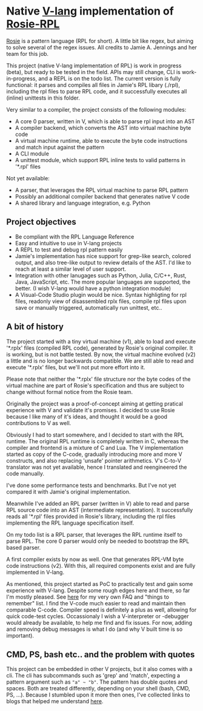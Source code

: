 # Native [V-lang](https://vlang.io) implementation of [Rosie-RPL](https://rosie-lang.org/)

[Rosie](https://rosie-lang.org/) is a pattern language (RPL for short). A little bit like
regex, but aiming to solve several of the regex issues. All credits to Jamie A. Jennings
and her team for this job.

This project (native V-lang implementation of RPL) is work in progress (beta), but ready to be tested
in the field. APIs may still change, CLI is work-in-progress, and a REPL is on the todo list.
The current version is fully functional: it parses and compiles all files in Jamie's RPL libary (./rpl), including
the rpl files to parse RPL code, and it successfully executes all (inline) unittests in this folder.

Very similar to a compiler, the project consists of the following modules:
- A core 0 parser, written in V, which is able to parse rpl input into an AST
- A compiler backend, which converts the AST into virtual machine byte code
- A virtual machine runtime, able to execute the byte code instructions and match input against the pattern
- A CLI module
- A unittest module, which support RPL inline tests to valid patterns in '*.rpl' files

Not yet available:
- A parser, that leverages the RPL virtual machine to parse RPL pattern
- Possibly an additional compiler backend that generates native V code
- A shared library and language integration, e.g. Python


## Project objectives

- Be compliant with the RPL Language Reference
- Easy and intuitive to use in V-lang projects
- A REPL to test and debug rpl pattern easily
- Jamie's implementation has nice support for grep-like search, colored output, and also tree-like output
  to review details of the AST. I'd like to reach at least a similar level of user support.
- Integration with other lanugages such as Python, Julia, C/C++, Rust, Java, JavaScript, etc.
  The more popular languages are supported, the better.  (I wish V-lang would have a python integration module)
- A Visual-Code Studio plugin would be nice. Syntax highligting for rpl files, readonly view of
  disassembled rplx files, compile rpl files upon save or manually triggered, automatically run
  unittest, etc..


## A bit of history

The project started with a tiny virtual machine (v1), able to load and execute '\*.rplx' files
(compiled RPL code), generated by Rosie's original compiler. It is working, but is not battle tested.
By now, the virtual machine evolved (v2) a little and is no longer backwards compatible. We are
still able to read and execute '\*.rplx' files, but we'll not put more effort into it.

Please note that neither the '\*.rplx' file structure nor the byte codes of the virtual
machine are part of Rosie's specification and thus are subject to change without
formal notice from the Rosie team.

Originally the project was a proof-of-concept aiming at getting pratical experience with V
and validate it's promises. I decided to use Rosie because I like many of it's ideas, and thought
it would be a good contributions to V as well.

Obviously I had to start somewhere, and I decided to start with the RPL runtime. The original
RPL runtime is completely written in C, whereas the compiler and frontend is a mixture of C and Lua.
The V implementation started as copy of the C-code, gradually introducing more and more V constructs,
and also replacing 'unsafe' pointer arithmetics. V's C-to-V translator was not yet available,
hence I translated and reengineered the code manually.

I've done some performance tests and benchmarks. But I've not yet compared it with Jamie's original implementation.

Meanwhile I've added an RPL parser (written in V) able to read and parse RPL source code into an
AST (intermediate representation). It successfully reads all '\*.rpl' files provided in Rosie's library,
including the rpl files implementing the RPL language specification itself.

On my todo list is a RPL parser, that leverages the RPL runtime itself to parse RPL. The core 0 parser would
only be needed to bootstrap the RPL based parser.

A first compiler exists by now as well. One that generates RPL-VM byte code instructions (v2). With this,
all required components exist and are fully implemented in V-lang.

As mentioned, this project started as PoC to practically test and gain some experience with V-lang.
Despite some rough edges here and there, so far I'm mostly pleased. See [here](https://github.com/jdonnerstag/vlang-lessons-learnt/wiki)
for my very own FAQ and "things to remember" list. I find the V-code much easier to read and maintain
then comparable C-code. Compiler speed is definitely a plus as well, allowing for quick code-test cycles.
Occassionaly I wish a V-interpreter or -debugger would already be available, to help me find and fix
issues. For now, adding and removing debug messages is what I do (and why V built time is so important).


## CMD, PS, bash etc.. and the problem with quotes

This project can be embedded in other V projects, but it also comes with a cli. The cli has subcommands
such as 'grep' and 'match', expecting a pattern argument such as `"a" ~ "b"`. The pattern has
double quotes and spaces. Both are treated differently, depending on your shell (bash, CMD, PS, ...).
Because I stumbled upon it more then ones, I've collected links to blogs that helped me understand
[here](https://github.com/jdonnerstag/vlang-lessons-learnt/wiki/Command-lines-and-how-they-handle-single-and-double-quotes).
